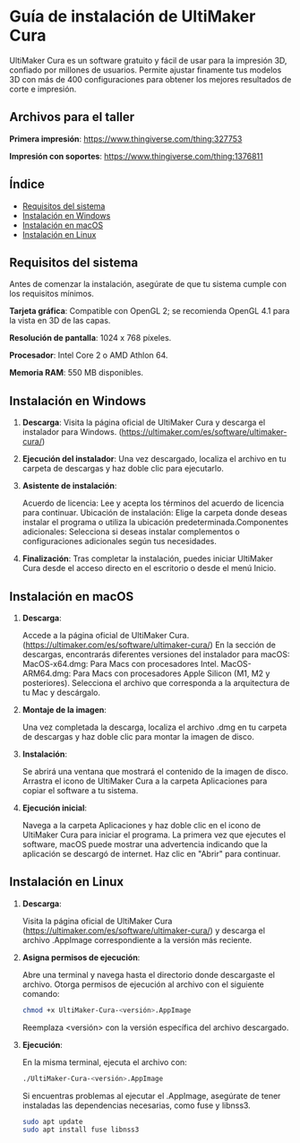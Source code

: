 # Guía de instalación de UltiMaker Cura

UltiMaker Cura es un software gratuito y fácil de usar para la impresión 3D, confiado por millones de usuarios. Permite ajustar finamente tus modelos 3D con más de 400 configuraciones para obtener los mejores resultados de corte e impresión.

## Archivos para el taller

**Primera impresión**: https://www.thingiverse.com/thing:327753

**Impresión con soportes**: https://www.thingiverse.com/thing:1376811

## Índice

- [Requisitos del sistema](#requisitos-del-sistema)
- [Instalación en Windows](#instalación-en-windows)
- [Instalación en macOS](#instalación-en-macos)
- [Instalación en Linux](#instalación-en-linux)

## Requisitos del sistema

Antes de comenzar la instalación, asegúrate de que tu sistema cumple con los requisitos mínimos.

**Tarjeta gráfica**: Compatible con OpenGL 2; se recomienda OpenGL 4.1 para la vista en 3D de las capas.​

**Resolución de pantalla**: 1024 x 768 píxeles.​

**Procesador**: Intel Core 2 o AMD Athlon 64.​

**Memoria RAM**: 550 MB disponibles.

## Instalación en Windows

1. **Descarga**: Visita la página oficial de UltiMaker Cura y descarga el instalador para Windows.​ (https://ultimaker.com/es/software/ultimaker-cura/)

2. **Ejecución del instalador**: Una vez descargado, localiza el archivo en tu carpeta de descargas y haz doble clic para ejecutarlo.​

3. **Asistente de instalación**:

    Acuerdo de licencia: Lee y acepta los términos del acuerdo de licencia para continuar.​
    Ubicación de instalación: Elige la carpeta donde deseas instalar el programa o utiliza la ubicación predeterminada.​
    Componentes adicionales: Selecciona si deseas instalar complementos o configuraciones adicionales según tus necesidades.​

4. **Finalización**: Tras completar la instalación, puedes iniciar UltiMaker Cura desde el acceso directo en el escritorio o desde el menú Inicio.

## Instalación en macOS

1. **Descarga**:

    Accede a la página oficial de UltiMaker Cura.​ (https://ultimaker.com/es/software/ultimaker-cura/)
    En la sección de descargas, encontrarás diferentes versiones del instalador para macOS:​
        MacOS-x64.dmg: Para Macs con procesadores Intel.
        MacOS-ARM64.dmg: Para Macs con procesadores Apple Silicon (M1, M2 y posteriores).
    Selecciona el archivo que corresponda a la arquitectura de tu Mac y descárgalo.​

2. **Montaje de la imagen**:

    Una vez completada la descarga, localiza el archivo .dmg en tu carpeta de descargas y haz doble clic para montar la imagen de disco.​

3. **Instalación**:

    Se abrirá una ventana que mostrará el contenido de la imagen de disco.​
    Arrastra el icono de UltiMaker Cura a la carpeta Aplicaciones para copiar el software a tu sistema.​

4. **Ejecución inicial**:

    Navega a la carpeta Aplicaciones y haz doble clic en el icono de UltiMaker Cura para iniciar el programa.​
    La primera vez que ejecutes el software, macOS puede mostrar una advertencia indicando que la aplicación se descargó de internet. Haz clic en "Abrir" para continuar.​

## Instalación en Linux

1. **Descarga**:

   Visita la página oficial de UltiMaker Cura (https://ultimaker.com/es/software/ultimaker-cura/) y descarga el archivo .AppImage correspondiente a la versión más reciente.
   
3. **Asigna permisos de ejecución**:

   Abre una terminal y navega hasta el directorio donde descargaste el archivo.​
   Otorga permisos de ejecución al archivo con el siguiente comando:
     ```bash
     chmod +x UltiMaker-Cura-<versión>.AppImage
     ```
    Reemplaza <versión> con la versión específica del archivo descargado.
     
4. **Ejecución**:

   En la misma terminal, ejecuta el archivo con:
   ```bash
   ./UltiMaker-Cura-<versión>.AppImage
   ```

   Si encuentras problemas al ejecutar el .AppImage, asegúrate de tener instaladas las dependencias necesarias, como fuse y libnss3.

   ```bash
   sudo apt update
   sudo apt install fuse libnss3
   ```

   
